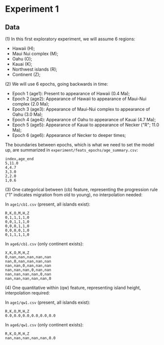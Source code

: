 # Experiment 1

## Data

(1) In this first exploratory experiment, we will assume 6 regions:

  * Hawaii (H);
  * Maui Nui complex (M);
  * Oahu (O);
  * Kauai (K);
  * Northwest islands (R);
  * Continent (Z);
  
(2) We will use 6 epochs, going backwards in time:

  * Epoch 1 (age1): Present to appearance of Hawaii (0.4 Ma);
  * Epoch 2 (age2): Appearance of Hawaii to appearance of Maui-Nui complex (2.0 Ma);
  * Epoch 3 (age3): Appearance of Maui-Nui complex to appearance of Oahu (3.0 Ma);
  * Epoch 4 (age4): Appearance of Oahu to appearance of Kauai (4.7 Ma);
  * Epoch 5 (age5): Appearance of Kauai to appearance of Necker ("R"; 11.0 Ma);
  * Epoch 6 (age6): Appearance of Necker to deeper times;
  
The boundaries between epochs, which is what we need to set the model up, are summarized in `experiment/feats_epochs/age_summary.csv`:

```
index,age_end
5,11.0
4,4.7
3,3.0
2,2.0
1,0.6
```

(3) One categorical between (cb) feature, representing the progression rule ("1" indicates migration from old to young), no interpolation needed:

In `age1/cb1.csv` (present, all islands exist):

```
R,K,O,M,H,Z
0,1,1,1,1,0
0,0,1,1,1,0
0,0,0,1,1,0
0,0,0,0,1,0
0,1,1,1,1,0
```

In `age6/cb1.csv` (only continent exists):

```
X,K,O,M,H,Z
0,nan,nan,nan,nan,nan
nan,0,nan,nan,nan,nan
nan,nan,0,nan,nan,nan
nan,nan,nan,0,nan,nan
nan,nan,nan,nan,0,nan
nan,nan,nan,nan,nan,0
```

(4) One quantitative within (qw) feature, representing island height, interpolation required:

In `age1/qw1.csv` (present, all islands exist):

```
R,K,O,M,H,Z
0.0,0.0,0.0,0.0,0.0,0.0
```

In `age6/qw1.csv` (only continent exists):

```
R,K,O,M,H,Z
nan,nan,nan,nan,nan,0.0
```


